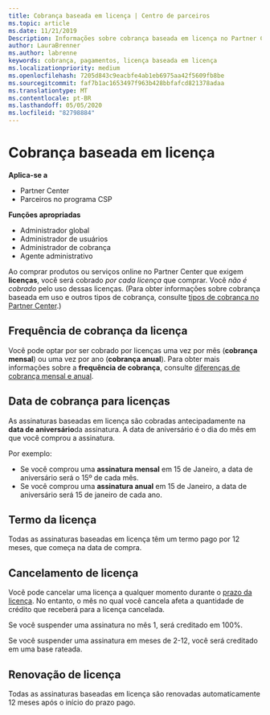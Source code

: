 ```yaml
---
title: Cobrança baseada em licença | Centro de parceiros
ms.topic: article
ms.date: 11/21/2019
Description: Informações sobre cobrança baseada em licença no Partner Center, em que você é cobrado por licença (não por uso de licença).
author: LauraBrenner
ms.author: labrenne
keywords: cobrança, pagamentos, licença baseada em licença
ms.localizationpriority: medium
ms.openlocfilehash: 7205d843c9eacbfe4ab1eb6975aa42f5609fb8be
ms.sourcegitcommit: faf7b1ac1653497f963b428bbfafcd821378adaa
ms.translationtype: MT
ms.contentlocale: pt-BR
ms.lasthandoff: 05/05/2020
ms.locfileid: "82798884"
---
```

# <a name="license-based-billing"></a>Cobrança baseada em licença

**Aplica-se a**

- Partner Center
- Parceiros no programa CSP

**Funções apropriadas**
-   Administrador global
-   Administrador de usuários
-   Administrador de cobrança
-   Agente administrativo

Ao comprar produtos ou serviços online no Partner Center que exigem **licenças**, você será cobrado *por cada licença* que comprar. Você *não é cobrado* pelo uso dessas licenças. (Para obter informações sobre cobrança baseada em uso e outros tipos de cobrança, consulte [tipos de cobrança no Partner Center](billing-different-types.md).)

## <a name="license-billing-frequency"></a>Frequência de cobrança da licença

Você pode optar por ser cobrado por licenças uma vez por mês (**cobrança mensal**) ou uma vez por ano (**cobrança anual**). Para obter mais informações sobre a **frequência de cobrança**, consulte [diferenças de cobrança mensal e anual](billing-annual-monthly.md).

## <a name="billing-date-for-licenses"></a>Data de cobrança para licenças

As assinaturas baseadas em licença são cobradas antecipadamente na **data de aniversário**da assinatura. A data de aniversário é o dia do mês em que você comprou a assinatura.

Por exemplo: 

- Se você comprou uma **assinatura mensal** em 15 de Janeiro, a data de aniversário será o 15º de cada mês.
- Se você comprou uma **assinatura anual** em 15 de Janeiro, a data de aniversário será 15 de janeiro de cada ano.

## <a name="license-term"></a>Termo da licença

Todas as assinaturas baseadas em licença têm um termo pago por 12 meses, que começa na data de compra.

## <a name="license-cancellation"></a>Cancelamento de licença

Você pode cancelar uma licença a qualquer momento durante o [prazo da licença](#license-term). No entanto, o mês no qual você cancela afeta a quantidade de crédito que receberá para a licença cancelada.

Se você suspender uma assinatura no mês 1, será creditado em 100%.

Se você suspender uma assinatura em meses de 2-12, você será creditado em uma base rateada.

## <a name="license-renewal"></a>Renovação de licença

Todas as assinaturas baseadas em licença são renovadas automaticamente 12 meses após o início do prazo pago.
